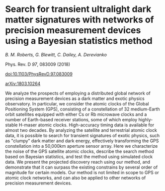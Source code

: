 # Search for transient ultralight dark matter signatures with networks of precision measurement devices using a Bayesian statistics method

_B. M. Roberts, G. Blewitt, C. Dailey, A. Derevianko_

Phys. Rev. D *97*, 083009 (2018)

[doi:10.1103/PhysRevD.97.083009](http://dx.doi.org/10.1103/PhysRevD.97.083009)

[arXiv:1803.10264](http://arxiv.org/abs/1803.10264)


We analyze the prospects of employing a distributed global network of precision measurement devices as a dark matter and exotic physics observatory. In particular, we consider the atomic clocks of the Global Positioning System (GPS), consisting of a constellation of 32 medium-Earth orbit satellites equipped with either Cs or Rb microwave clocks and a number of Earth-based receiver stations, some of which employ highly-stable H-maser atomic clocks. High-accuracy timing data is available for almost two decades. By analyzing the satellite and terrestrial atomic clock data, it is possible to search for transient signatures of exotic physics, such as "clumpy" dark matter and dark energy, effectively transforming the GPS constellation into a 50,000km aperture sensor array. Here we characterize the noise of the GPS satellite atomic clocks, describe the search method based on Bayesian statistics, and test the method using simulated clock data. We present the projected discovery reach using our method, and demonstrate that it can surpass the existing constrains by several order of magnitude for certain models. Our method is not limited in scope to GPS or atomic clock networks, and can also be applied to other networks of precision measurement devices.

